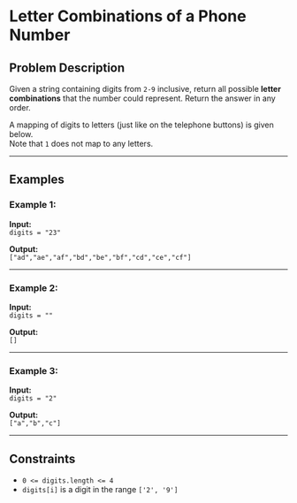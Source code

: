 # Letter Combinations of a Phone Number

## Problem Description

Given a string containing digits from `2-9` inclusive, return all possible **letter combinations** that the number could represent. Return the answer in any order.

A mapping of digits to letters (just like on the telephone buttons) is given below.  
Note that `1` does not map to any letters.

---

## Examples

### Example 1:

**Input:**  
`digits = "23"`  

**Output:**  
`["ad","ae","af","bd","be","bf","cd","ce","cf"]`  

---

### Example 2:

**Input:**  
`digits = ""`  

**Output:**  
`[]`  

---

### Example 3:

**Input:**  
`digits = "2"`  

**Output:**  
`["a","b","c"]`  

---

## Constraints

* `0 <= digits.length <= 4`
* `digits[i]` is a digit in the range `['2', '9']`
